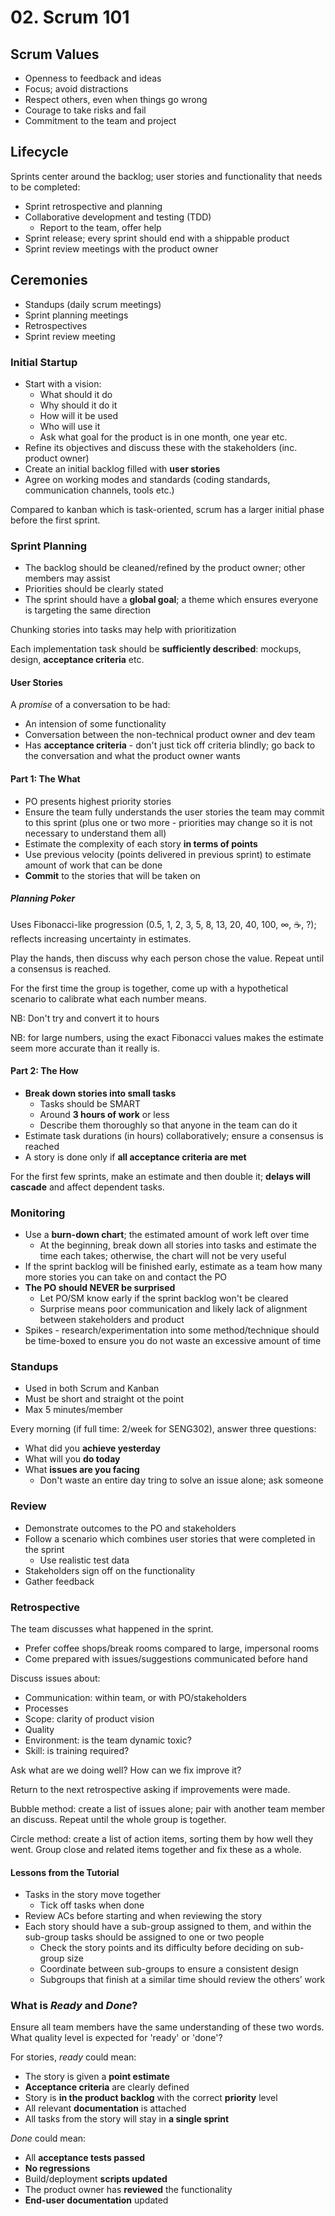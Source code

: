 # 02. Scrum 101

## Scrum Values

- Openness to feedback and ideas
- Focus; avoid distractions
- Respect others, even when things go wrong
- Courage to take risks and fail
- Commitment to the team and project

## Lifecycle

Sprints center around the backlog; user stories and functionality that needs to be completed:

- Sprint retrospective and planning
- Collaborative development and testing (TDD)
  - Report to the team, offer help
- Sprint release; every sprint should end with a shippable product
- Sprint review meetings with the product owner

## Ceremonies

- Standups (daily scrum meetings)
- Sprint planning meetings
- Retrospectives
- Sprint review meeting

### Initial Startup

- Start with a vision:
  - What should it do
  - Why should it do it
  - How will it be used
  - Who will use it
  - Ask what goal for the product is in one month, one year etc.
- Refine its objectives and discuss these with the stakeholders (inc. product owner)
- Create an initial backlog filled with **user stories**
- Agree on working modes and standards (coding standards, communication channels, tools etc.)

Compared to kanban which is task-oriented, scrum has a larger initial phase before the first sprint.

### Sprint Planning

- The backlog should be cleaned/refined by the product owner; other members may assist
- Priorities should be clearly stated
- The sprint should have a **global goal**; a theme which ensures everyone is targeting the same direction

Chunking stories into tasks may help with prioritization

Each implementation task should be **sufficiently described**: mockups, design, **acceptance criteria** etc.

#### User Stories

A *promise* of a conversation to be had:

- An intension of some functionality
- Conversation between the non-technical product owner and dev team
- Has **acceptance criteria** - don't just tick off criteria blindly; go back to the conversation and what the product owner wants

#### Part 1: The What

- PO presents highest priority stories
- Ensure the team fully understands the user stories the team may commit to this sprint (plus one or two more - priorities may change so it is not necessary to understand them all)
- Estimate the complexity of each story **in terms of points**
- Use previous velocity (points delivered in previous sprint) to estimate amount of work that can be done
- **Commit** to the stories that will be taken on

##### Planning Poker

Uses Fibonacci-like progression (0.5, 1, 2, 3, 5, 8, 13, 20, 40, 100, ∞, ☕, ?); reflects increasing uncertainty in estimates.

Play the hands, then discuss why each person chose the value. Repeat until a consensus is reached.

For the first time the group is together, come up with a hypothetical scenario to calibrate what each number means.

NB: Don't try and convert it to hours

NB: for large numbers, using the exact Fibonacci values makes the estimate seem more accurate than it really is.

#### Part 2: The How

- **Break down stories into small tasks**
  - Tasks should be SMART
  - Around **3 hours of work** or less
  - Describe them thoroughly so that anyone in the team can do it
- Estimate task durations (in hours) collaboratively; ensure a consensus is reached
- A story is done only if **all acceptance criteria are met**

For the first few sprints, make an estimate and then double it; **delays will cascade** and affect dependent tasks.

### Monitoring

- Use a **burn-down chart**; the estimated amount of work left over time
  - At the beginning, break down all stories into tasks and estimate the time each takes; otherwise, the chart will not be very useful
- If the sprint backlog will be finished early, estimate as a team how many more stories you can take on and contact the PO
- **The PO should NEVER be surprised**
  - Let PO/SM know early if the sprint backlog won't be cleared
  - Surprise means poor communication and likely lack of alignment between stakeholders and product
- Spikes - research/experimentation into some method/technique should be time-boxed to ensure you do not waste an excessive amount of time

### Standups

- Used in both Scrum and Kanban
- Must be short and straight ot the point
- Max 5 minutes/member

Every morning (if full time: 2/week for SENG302), answer three questions:

- What did you **achieve yesterday**
- What will you **do today**
- What **issues are you facing**
  - Don't waste an entire day tring to solve an issue alone; ask someone

### Review

- Demonstrate outcomes to the PO and stakeholders
- Follow a scenario which combines user stories that were completed in the sprint
  - Use realistic test data
- Stakeholders sign off on the functionality
- Gather feedback

### Retrospective

The team discusses what happened in the sprint.

- Prefer coffee shops/break rooms compared to large, impersonal rooms
- Come prepared with issues/suggestions communicated before hand

Discuss issues about:

- Communication: within team, or with PO/stakeholders
- Processes
- Scope: clarity of product vision
- Quality
- Environment: is the team dynamic toxic?
- Skill: is training required?

Ask what are we doing well? How can we fix improve it?

Return to the next retrospective asking if improvements were made.

Bubble method: create a list of issues alone; pair with another team member an discuss. Repeat until the whole group is together.

Circle method: create a list of action items, sorting them by how well they went. Group close and related items together and fix these as a whole.

#### Lessons from the Tutorial

- Tasks in the story move together
  - Tick off tasks when done
- Review ACs before starting and when reviewing the story
- Each story should have a sub-group assigned to them, and within the sub-group tasks should be assigned to one or two people
  - Check the story points and its difficulty before deciding on sub-group size
  - Coordinate between sub-groups to ensure a consistent design
  - Subgroups that finish at a similar time should review the others’ work

### What is *Ready* and *Done*?

Ensure all team members have the same understanding of these two words. What quality level is expected for 'ready' or 'done'?

For stories, *ready* could mean:

- The story is given a **point estimate**
- **Acceptance criteria** are clearly defined
- Story is **in the product backlog** with the correct **priority** level
- All relevant **documentation** is attached
- All tasks from the story will stay in **a single sprint**

*Done* could mean:

- All **acceptance tests passed**
- **No regressions**
- Build/deployment **scripts updated**
- The product owner has **reviewed** the functionality
- **End-user documentation** updated
